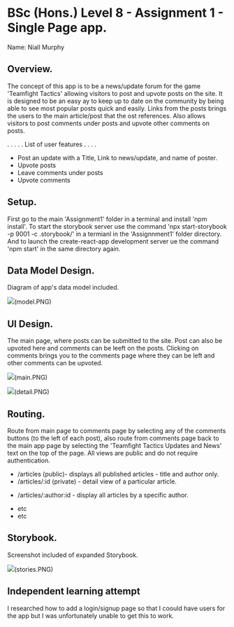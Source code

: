 # BSc (Hons.) Level 8 - Assignment 1 - Single Page app.

Name: Niall Murphy

## Overview.

The concept of this app is to be a news/update forum for the game 'Teamfight Tactics' allowing visitors to post and upvote posts on the site. It is designed to be an easy ay to keep up to date on the community by being able to see most popular posts quick and easily. Links from the posts brings the users to the main article/post that the ost references. Also allows visitors to post comments under posts and upvote other comments on posts. 

. . . . . List of user features  . . . .

- Post an update with a Title, Link to news/update, and name of poster.
- Upvote posts
- Leave comments under posts
- Upvote comments

## Setup.

First go to the main 'Assignment1' folder in a terminal and install 'npm install'. To start the storybook server use the command 'npx start-storybook -p 9001 -c .storybook/' in a termianl in the 'Assignnment1' folder directory. And to launch the create-react-app development server ue the command 'npm start' in the same directory again. 

## Data Model Design.

Diagram of app's data model included. 

![][model](model.PNG)


## UI Design.

The main page, where posts can be submitted to the site. Post can also be upvoted here and comments can be leeft on the posts. Clicking on comments brings you to the comments page where they can be left and other comments can be upvoted. 

![][main](main.PNG)

![][detail](detail.PNG)

## Routing.

Route from main page to comments page by selecting any of the comments buttons (to the left of each post), also route from comments page back to the main app page by selecting the 'Teamfight Tactics Updates and News' text on the top of the page. All views are public and do not require authentication.

- /articles (public)- displays all published articles - title and author only.
- /articles/:id (private) - detail view of a particular article.
+ /articles/:author:id - display all articles by a specific author.
- etc
- etc

## Storybook.

Screenshot included of expanded Storybook.

![][stories](stories.PNG)

## Independent learning attempt

I researched how to add a login/signup page so that I coould have users for the app but I was unfortunately unable to get this to work.

[model]: ./img/model.PNG
[main]: ./img/main.PNG
[detail]: ./img/detail.PNG
[stories]: ./img/stories.PNG
